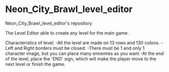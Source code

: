 # Neon_City_Brawl_level_editor
 Neon_City_Brawl_level_editor's repository

 The Level Editor able to create any level for the main game.
 
 Characteristics of level:
 -All the level are made on 13 rows and 130 colons.
 -Left and Right borders must be closed.
 -There must be 1 and only 1 character image, but you can place many ennemies as you want
 -At the end of the level, place the 'END' sign, which will make the player move to the next level or finish the game.